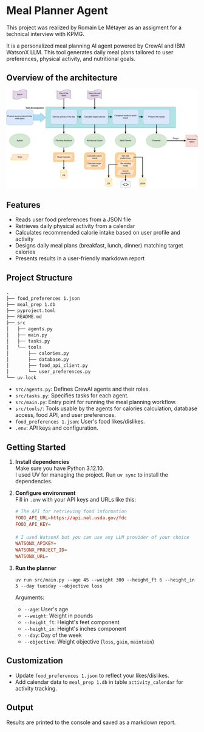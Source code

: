 # Meal Planner Agent

This project was realized by Romain Le Métayer as an assigment for a technical interview with KPMG.

It is a personalized meal planning AI agent powered by CrewAI and IBM WatsonX LLM. This tool generates daily meal plans tailored to user preferences, physical activity, and nutritional goals.

## Overview of the architecture

![Flow Diagram](flow_diagram.png)

## Features

- Reads user food preferences from a JSON file
- Retrieves daily physical activity from a calendar
- Calculates recommended calorie intake based on user profile and activity
- Designs daily meal plans (breakfast, lunch, dinner) matching target calories
- Presents results in a user-friendly markdown report

## Project Structure

```
.
├── food_preferences 1.json
├── meal_prep 1.db
├── pyproject.toml
├── README.md
├── src
│   ├── agents.py
│   ├── main.py
│   ├── tasks.py
│   └── tools
│       ├── calories.py
│       ├── database.py
│       ├── food_api_client.py
│       └── user_preferences.py
└── uv.lock
```

- `src/agents.py`: Defines CrewAI agents and their roles.
- `src/tasks.py`: Specifies tasks for each agent.
- `src/main.py`: Entry point for running the meal planning workflow.
- `src/tools/`: Tools usable by the agents for calories calculation, database access, food API, and user preferences.
- `food_preferences 1.json`: User's food likes/dislikes.
- `.env`: API keys and configuration.


## Getting Started

1. **Install dependencies**  
   Make sure you have Python 3.12.10.  
   I used UV for managing the project. Run `uv sync` to install the dependencies.

2. **Configure environment**  
   Fill in `.env` with your API keys and URLs like this:

    ```conf
    # The API for retrieving food information
    FOOD_API_URL=https://api.nal.usda.gov/fdc
    FOOD_API_KEY=

    # I used WatsonX but you can use any LLM provider of your choice
    WATSONX_APIKEY=
    WATSONX_PROJECT_ID=
    WATSONX_URL=

    ```


3. **Run the planner**  
   ```
   uv run src/main.py --age 45 --weight 300 --height_ft 6 --height_in 5 --day tuesday --objective loss
   ```

   Arguments:
   - `--age`: User's age
   - `--weight`: Weight in pounds
   - `--height_ft`: Height's feet component
   - `--height_in`: Height's inches component
   - `--day`: Day of the week
   - `--objective`: Weight objective (`loss`, `gain`, `maintain`)

## Customization

- Update `food_preferences 1.json` to reflect your likes/dislikes.
- Add calendar data to `meal_prep 1.db` in table `activity_calendar` for activity tracking.

## Output

Results are printed to the console and saved as a markdown report.
